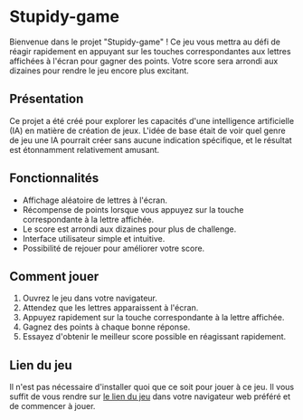 # Stupidy-game

Bienvenue dans le projet "Stupidy-game" ! Ce jeu vous mettra au défi de réagir rapidement en appuyant sur les touches correspondantes aux lettres affichées à l'écran pour gagner des points. Votre score sera arrondi aux dizaines pour rendre le jeu encore plus excitant.

## Présentation

Ce projet a été créé pour explorer les capacités d'une intelligence artificielle (IA) en matière de création de jeux. L'idée de base était de voir quel genre de jeu une IA pourrait créer sans aucune indication spécifique, et le résultat est étonnamment relativement amusant.

## Fonctionnalités

- Affichage aléatoire de lettres à l'écran.
- Récompense de points lorsque vous appuyez sur la touche correspondante à la lettre affichée.
- Le score est arrondi aux dizaines pour plus de challenge.
- Interface utilisateur simple et intuitive.
- Possibilité de rejouer pour améliorer votre score.

## Comment jouer

1. Ouvrez le jeu dans votre navigateur.
2. Attendez que les lettres apparaissent à l'écran.
3. Appuyez rapidement sur la touche correspondante à la lettre affichée.
4. Gagnez des points à chaque bonne réponse.
5. Essayez d'obtenir le meilleur score possible en réagissant rapidement.

## Lien du jeu

Il n'est pas nécessaire d'installer quoi que ce soit pour jouer à ce jeu. Il vous suffit de vous rendre sur [le lien du jeu](https://rylexoff.github.io/stupidy-game/) dans votre navigateur web préféré et de commencer à jouer.



